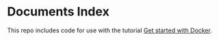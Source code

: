 # Documents Index

This repo includes code for use with the tutorial [Get started with Docker](https://docs.microsoft.com/visualstudio/docker/tutorials/docker-tutorial).
